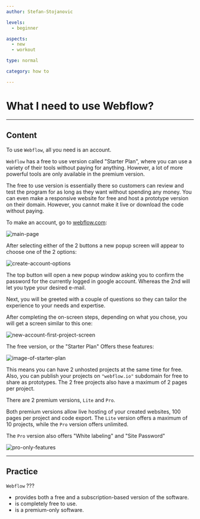 ```yaml
---
author: Stefan-Stojanovic

levels:
  - beginner

aspects:
  - new
  - workout

type: normal

category: how to

---
```


# What I need to use Webflow?

---
## Content

To use `Webflow`, all you need is an account.

 `Webflow` has a free to use version called "Starter Plan", where you can use a variety of their tools without paying for anything. However, a lot of more powerful tools are only available in the premium version.

The free to use version is essentially there so customers can review and test the program for as long as they want without spending any money. You can even make a responsive website for free and host a prototype version on their domain. However, you cannot make it live or download the code without paying.

To make an account, go to [webflow.com](www.webflow.com):

![main-page](https://img.enkipro.com/6fadece36a73df6499fb134b9418c678.png)

After selecting either of the 2 buttons a new popup screen will appear to choose one of the 2 options:

![create-account-options](https://img.enkipro.com/16703b84a5a0810449a81f6b1ff3c3be.png)

The top button will open a new popup window asking you to confirm the password for the currently logged in google account. Whereas the 2nd will let you type your desired e-mail.

Next, you will be greeted with a couple of questions so they can tailor the experience to your needs and expertise.

After completing the on-screen steps, depending on what you chose, you will get a screen similar to this one:

![new-account-first-project-screen](https://img.enkipro.com/91d31e018c219cedc37034a48ddc32a5.png)

The free version, or the "Starter Plan" Offers these features:

![image-of-starter-plan](https://img.enkipro.com/a5cb02747d9e46923d152d90c7d51502.png)

This means you can have 2 unhosted projects at the same time for free. Also, you can publish your projects on `"webflow.io"` subdomain for free to share as prototypes. The 2 free projects also have a maximum of 2 pages per project.

There are 2 premium versions, `Lite` and `Pro`.

Both premium versions allow live hosting of your created websites, 100 pages per project and code export. The `Lite` version offers a maximum of 10 projects, while the `Pro` version offers unlimited.

The `Pro` version also offers "White labeling" and "Site Password"

![pro-only-features](https://img.enkipro.com/4c8fbb3fcee57e1ece1c3d5313065436.png)

---
## Practice

`Webflow` ???

* provides both a free and a subscription-based version of the software.
* is completely free to use.
* is a premium-only software.